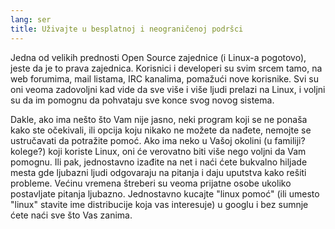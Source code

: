 ```yaml
---
lang: ser
title: Uživajte u besplatnoj i neograničenoj podršci
---
```


Jedna od velikih prednosti Open Source zajednice (i Linux-a
pogotovo), jeste da je to prava zajednica. Korisnici i developeri
su svim srcem tamo, na web forumima, mail listama, IRC kanalima, 
pomažući nove korisnike. Svi su oni veoma zadovoljni kad vide da sve više i više
ljudi prelazi na Linux, i voljni su da im pomognu da pohvataju sve konce svog 
novog sistema. 

Dakle, ako ima nešto što Vam nije jasno, neki program koji se ne ponaša 
kako ste očekivali, ili opcija koju nikako ne možete da nađete,
nemojte se ustručavati da potražite pomoć. Ako ima neko u Vašoj okolini
(u familiji? kolege?) koji koriste Linux, oni će verovatno biti više nego
voljni da Vam pomognu. Ili pak, jednostavno izađite na net i naći ćete
bukvalno hiljade mesta gde ljubazni ljudi odgovaraju na pitanja i daju uputstva
kako rešiti probleme. Većinu vremena štreberi su veoma prijatne osobe
ukoliko postavljate pitanja ljubazno. Jednostavno kucajte "linux pomoć"
(ili umesto "linux" stavite ime distribucije koja vas interesuje)
u googlu i bez sumnje ćete naći sve što Vas zanima.




